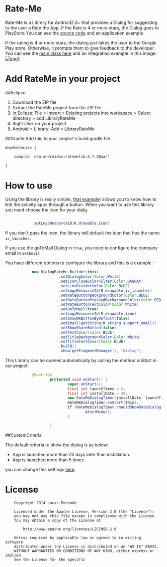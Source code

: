 Rate-Me
=======

Rate-Me is a Librery for Android2.3+ that provides a Dialog for suggesting to the user a Rate the App. If the Rate is 4 or more stars, the Dialog goes to PlayStore
You can see the [source code](https://github.com/androidsx/rate-me/blob/master/LibraryRateMe/src/com/androidsx/rateme/DialogRateMe.java) and an application example

If the rating is 4 or more stars, the dialog just takes the user to the Google Play store. Otherwise, it prompts them to give feedback to the developer.
You can see the [main class here](https://github.com/androidsx/rate-me/blob/master/LibraryRateMe/src/com/androidsx/rateme/DialogRateMe.java) and an integration example in this image:
[![img1](https://raw.githubusercontent.com/androidsx/rate-me/master/images-readme/image.png)]()

Add RateMe in your project
==========================

##Eclipse
1) Download the ZIP file <br>
2) Extract the RateMe project from the ZIP file <br>
3) In Eclipse: File > Import > Existing projects into workspace > Select directory > add LibraryRateMe <br>
4) Right click on your project <br>
5) Android > Library: Add > LibraryRateMe <br>

##Gradle
Add this to your project's build.gradle file
```xml
dependencies {

	compile 'com.androidsx:ratemelib:X.Y.Z@aar'

}
```
How to use
==============

Using the library is really simple, [that example](https://github.com/androidsx/rate-me/blob/master/SampleProject/src/com/androidsx/rateme/demo1/SampleProject.java))  allows you to know how to link the activity apps through a button.
When you want to use this library you need choose the icon for your dialg.

```java

			.setLogoResourceId(R.drawable.icon)
```

If you don´t pass the icon, the library will default the icon that has the name `ic_launcher`.

If you use the goToMail Dialog in `true`, you need to configure the company email in `setEmail`

You have different options to configure the library and this is a example :

```java
			new DialogRateMe.Builder(this)
						.setDialogColor(Color.White)
						.setIconCloseColorFilter(Color.DKGRAY)
						.setLineDividerColor(Color.BLUE)
						.setLogoResourceId(R.drawable.ic_launcher)
						.setRateButtonBackgroundColor(Color.BLUE)
						.setRateButtonPressedBackgroundColor(Color.RED)
						.setRateButtonTextColor(Color.White)
						.setGoToMail(true)
						.setLogoResourceId(R.drawable.icon)
						.setShowOKButtonByDefault(false)
						.setEmail(getString(R.string.support_email))
						.setShowShareButton(false)
						.setTextColor(Color.BLUE)
						.setTitleBackgroundColor(Color.White)
						.setTitleTextColor(Color.BLUE)
						.build()
						.show(getFragmentManager(), "dialog");
```

This Library can be opened automatically by calling the method onStart in our project.

```java
			@Override
					protected void onStart() {
							super.onStart();
							final int launchTimes = 5;
							final int installDate = 20;
							new RateMeDialogTimer(installDate, launchTimes);
							RateMeDialogTimer.onStart(this);
							if (RateMeDialogTimer.shouldShowRateDialog(this)) {
									AlertMenu();
							}

					}
```

##CustomCriteria

The default criteria to show the dialog is as below:

* App is launched more than 20 days later than installation.
* App is launched more than 5 times

you can change this settings [here](https://github.com/androidsx/rate-me/blob/master/SampleProject/src/com/androidsx/rateme/demo1/SampleProject.java)

License
=======

		Copyright 2014 Lucas Ponzoda

		Licensed under the Apache License, Version 2.0 (the "License");
		you may not use this file except in compliance with the License.
		You may obtain a copy of the License at

			http://www.apache.org/licenses/LICENSE-2.0

		Unless required by applicable law or agreed to in writing, software
		distributed under the License is distributed on an "AS IS" BASIS,
		WITHOUT WARRANTIES OR CONDITIONS OF ANY KIND, either express or implied.
		See the License for the specific

